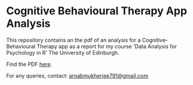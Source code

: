 # Cognitive Behavioural Therapy App Analysis
This repository contains an the pdf of an analysis for a Cognitive-Behavioural Therapy app as a report for my course 'Data Analysis for Psychology in R' The University of Edinburgh.

Find the PDF [here](DAPRReport.pdf).

For any queries, contact: arnabmukherjee791@gmail.com
